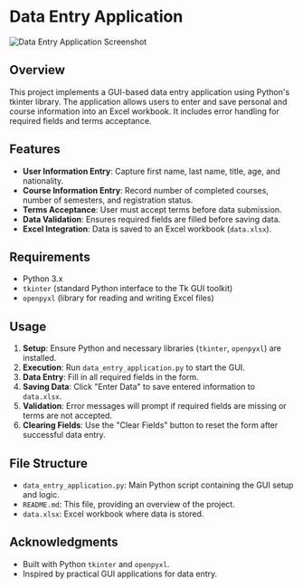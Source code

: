# Data Entry Application

![Data Entry Application Screenshot](screenshot.png)

## Overview
This project implements a GUI-based data entry application using Python's tkinter library. The application allows users to enter and save personal and course information into an Excel workbook. It includes error handling for required fields and terms acceptance.

## Features
- **User Information Entry**: Capture first name, last name, title, age, and nationality.
- **Course Information Entry**: Record number of completed courses, number of semesters, and registration status.
- **Terms Acceptance**: User must accept terms before data submission.
- **Data Validation**: Ensures required fields are filled before saving data.
- **Excel Integration**: Data is saved to an Excel workbook (`data.xlsx`).

## Requirements
- Python 3.x
- `tkinter` (standard Python interface to the Tk GUI toolkit)
- `openpyxl` (library for reading and writing Excel files)

## Usage
1. **Setup**: Ensure Python and necessary libraries (`tkinter`, `openpyxl`) are installed.
2. **Execution**: Run `data_entry_application.py` to start the GUI.
3. **Data Entry**: Fill in all required fields in the form.
4. **Saving Data**: Click "Enter Data" to save entered information to `data.xlsx`.
5. **Validation**: Error messages will prompt if required fields are missing or terms are not accepted.
6. **Clearing Fields**: Use the "Clear Fields" button to reset the form after successful data entry.

## File Structure
- `data_entry_application.py`: Main Python script containing the GUI setup and logic.
- `README.md`: This file, providing an overview of the project.
- `data.xlsx`: Excel workbook where data is stored.

## Acknowledgments
- Built with Python `tkinter` and `openpyxl`.
- Inspired by practical GUI applications for data entry.
